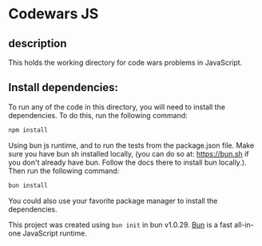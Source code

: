# Codewars JS

## description
This holds the working directory for code wars problems in JavaScript.

## Install dependencies:

To run any of the code in this directory, you will need to install the dependencies.
To do this, run the following command:

```bash
npm install
```
Using bun js runtime, and to run the tests from the package.json file.
Make sure you have bun sh installed locally,
(you can do so at: https://bun.sh if you don't already have bun. Follow the docs there to install bun locally.).
Then run the following command:
```bash
bun install
```
You could also use your favorite package manager to install the dependencies. 


This project was created using `bun init` in bun v1.0.29. [Bun](https://bun.sh) is a fast all-in-one JavaScript runtime.
